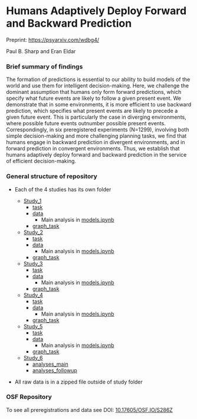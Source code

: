 # Humans Adaptively Deploy Forward and Backward Prediction

Preprint: https://psyarxiv.com/wdbg4/

Paul B. Sharp and Eran Eldar

### Brief summary of findings

The formation of predictions is essential to our ability to build models of the world and use them for intelligent decision-making. Here, we challenge the dominant assumption that humans only form forward predictions, which specify what future events are likely to follow a given present event. We demonstrate that in some environments, it is more efficient to use backward prediction, which specifies what present events are likely to precede a given future event. This is particularly the case in diverging environments, where possible future events outnumber possible present events. Correspondingly, in six preregistered experiments (N=1299), involving both simple decision-making and more challenging planning tasks, we find that humans engage in backward prediction in divergent environments, and in forward prediction in convergent environments. Thus, we establish that humans adaptively deploy forward and backward prediction in the service of efficient decision-making. 

### General structure of repository

- Each of the 4 studies has its own folder
  - [Study_1](https://github.com/psharp1289/Humans-Adaptively-Deploy-Forward-and-Backward-Planning/tree/main/Study_1)
    - [task](https://github.com/psharp1289/Humans-Adaptively-Deploy-Forward-and-Backward-Planning/tree/main/Study_1/task)
    - [data](https://github.com/psharp1289/Humans-Adaptively-Deploy-Forward-and-Backward-Planning/tree/main/Study_1/data)
      - Main analysis in [models.ipynb](https://github.com/psharp1289/Humans-Adaptively-Deploy-Forward-and-Backward-Planning/tree/main/Study_1/data/models.ipynb)
    - [graph_task](https://github.com/psharp1289/Humans-Adaptively-Deploy-Forward-and-Backward-Planning/tree/main/Study_1/graph_task)
  - [Study_2](https://github.com/psharp1289/Humans-Adaptively-Deploy-Forward-and-Backward-Planning/tree/main/Study_2)
    - [task](https://github.com/psharp1289/Humans-Adaptively-Deploy-Forward-and-Backward-Planning/tree/main/Study_2/task)
    - [data](https://github.com/psharp1289/Humans-Adaptively-Deploy-Forward-and-Backward-Planning/tree/main/Study_2/data)
      - Main analysis in [models.ipynb](https://github.com/psharp1289/Humans-Adaptively-Deploy-Forward-and-Backward-Planning/tree/main/Study_2/data/models.ipynb)
    - [graph_task](https://github.com/psharp1289/Humans-Adaptively-Deploy-Forward-and-Backward-Planning/tree/main/Study_2/graph_task)
  - [Study_3](https://github.com/psharp1289/Humans-Adaptively-Deploy-Forward-and-Backward-Planning/tree/main/Study_3)
    - [task](https://github.com/psharp1289/Humans-Adaptively-Deploy-Forward-and-Backward-Planning/tree/main/Study_3/task)
    - [data](https://github.com/psharp1289/Humans-Adaptively-Deploy-Forward-and-Backward-Planning/tree/main/Study_3/data)
      - Main analysis in [models.ipynb](https://github.com/psharp1289/Humans-Adaptively-Deploy-Forward-and-Backward-Planning/tree/main/Study_3/data/models.ipynb)
    - [graph_task](https://github.com/psharp1289/Humans-Adaptively-Deploy-Forward-and-Backward-Planning/tree/main/Study_3/graph_task)
  - [Study_4](https://github.com/psharp1289/Humans-Adaptively-Deploy-Forward-and-Backward-Planning/tree/main/Study_4)
    - [task](https://github.com/psharp1289/Humans-Adaptively-Deploy-Forward-and-Backward-Planning/tree/main/Study_4/task)
    - [data](https://github.com/psharp1289/Humans-Adaptively-Deploy-Forward-and-Backward-Planning/tree/main/Study_4/data)
      - Main analysis in [models.ipynb](https://github.com/psharp1289/Humans-Adaptively-Deploy-Forward-and-Backward-Planning/tree/main/Study_4/data/models.ipynb)
    - [graph_task](https://github.com/psharp1289/Humans-Adaptively-Deploy-Forward-and-Backward-Planning/tree/main/Study_4/graph_task)
  - [Study_5](https://github.com/psharp1289/Humans-Adaptively-Deploy-Forward-and-Backward-Planning/tree/main/Study_5)
    - [task](https://github.com/psharp1289/Humans-Adaptively-Deploy-Forward-and-Backward-Planning/tree/main/Study_5/task)
    - [data](https://github.com/psharp1289/Humans-Adaptively-Deploy-Forward-and-Backward-Planning/tree/main/Study_5/data)
      - Main analysis in [models.ipynb](https://github.com/psharp1289/Humans-Adaptively-Deploy-Forward-and-Backward-Planning/tree/main/Study_5/data/models.ipynb)
    - [graph_task](https://github.com/psharp1289/Humans-Adaptively-Deploy-Forward-and-Backward-Planning/tree/main/Study_5/graph_task)
  - [Study_6](https://github.com/psharp1289/Humans-Adaptively-Deploy-Forward-and-Backward-Planning/tree/main/Study_6)
    - [analyses_main](https://github.com/psharp1289/Humans-Adaptively-Deploy-Forward-and-Backward-Planning/tree/main/Study_6/data_main)
    - [analyses_followup](https://github.com/psharp1289/Humans-Adaptively-Deploy-Forward-and-Backward-Planning/tree/main/Study_6/data_follow_up)


- All raw data is in a zipped file outside of study folder

### OSF Repository

To see all preregistrations and data see DOI: [10.17605/OSF.IO/S286Z](https://doi.org/10.17605/OSF.IO/S286Z)

